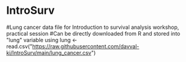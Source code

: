 # IntroSurv
#Lung cancer data file for Introduction to survival analysis workshop, practical session
#Can be directly downloaded from R and stored into "lung" variable using
lung <- read.csv("https://raw.githubusercontent.com/davval-ki/IntroSurv/main/lung_cancer.csv")
